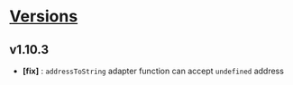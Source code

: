 # [Versions](https://github.com/Tracktor/react-utils/releases)

## v1.10.3
- **[fix]** : `addressToString` adapter function can accept `undefined` address
